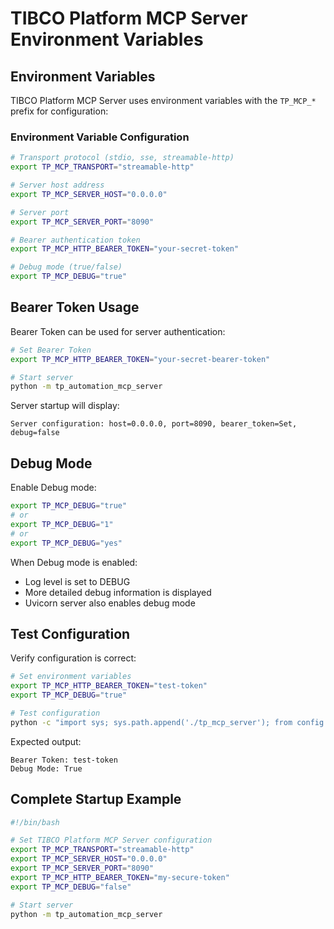 # TIBCO Platform MCP Server Environment Variables

## Environment Variables

TIBCO Platform MCP Server uses environment variables with the `TP_MCP_*` prefix for configuration:

### Environment Variable Configuration

```bash
# Transport protocol (stdio, sse, streamable-http)
export TP_MCP_TRANSPORT="streamable-http"

# Server host address
export TP_MCP_SERVER_HOST="0.0.0.0"

# Server port
export TP_MCP_SERVER_PORT="8090"

# Bearer authentication token
export TP_MCP_HTTP_BEARER_TOKEN="your-secret-token"

# Debug mode (true/false)
export TP_MCP_DEBUG="true"
```

## Bearer Token Usage

Bearer Token can be used for server authentication:

```bash
# Set Bearer Token
export TP_MCP_HTTP_BEARER_TOKEN="your-secret-bearer-token"

# Start server
python -m tp_automation_mcp_server
```

Server startup will display:

```text
Server configuration: host=0.0.0.0, port=8090, bearer_token=Set, debug=false
```

## Debug Mode

Enable Debug mode:

```bash
export TP_MCP_DEBUG="true"
# or
export TP_MCP_DEBUG="1"
# or
export TP_MCP_DEBUG="yes"
```

When Debug mode is enabled:

- Log level is set to DEBUG
- More detailed debug information is displayed
- Uvicorn server also enables debug mode

## Test Configuration

Verify configuration is correct:

```bash
# Set environment variables
export TP_MCP_HTTP_BEARER_TOKEN="test-token"
export TP_MCP_DEBUG="true"

# Test configuration
python -c "import sys; sys.path.append('./tp_mcp_server'); from config import MCP_HTTP_BEARER_TOKEN, MCP_DEBUG; print(f'Bearer Token: {MCP_HTTP_BEARER_TOKEN}'); print(f'Debug Mode: {MCP_DEBUG}')"
```

Expected output:

```text
Bearer Token: test-token
Debug Mode: True
```

## Complete Startup Example

```bash
#!/bin/bash

# Set TIBCO Platform MCP Server configuration
export TP_MCP_TRANSPORT="streamable-http"
export TP_MCP_SERVER_HOST="0.0.0.0"
export TP_MCP_SERVER_PORT="8090"
export TP_MCP_HTTP_BEARER_TOKEN="my-secure-token"
export TP_MCP_DEBUG="false"

# Start server
python -m tp_automation_mcp_server
```
